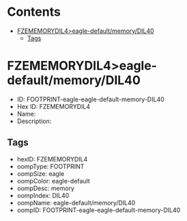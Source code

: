 



Contents
========

* [FZEMEMORYDIL4>eagle-default/memory/DIL40](#fzememorydil4eagle-defaultmemorydil40)
	* [Tags](#tags)

# FZEMEMORYDIL4>eagle-default/memory/DIL40

- ID: FOOTPRINT-eagle-eagle-default-memory-DIL40
- Hex ID: FZEMEMORYDIL4
- Name: 
- Description: 

## Tags

- hexID: FZEMEMORYDIL4
- oompType: FOOTPRINT
- oompSize: eagle
- oompColor: eagle-default
- oompDesc: memory
- oompIndex: DIL40
- oompName: eagle-default/memory/DIL40
- oompID: FOOTPRINT-eagle-eagle-default-memory-DIL40
